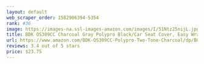 ```yaml
---
layout: default 
﻿web_scraper_order: 1582906394-5354
rank: #36
image: https://images-na.ssl-images-amazon.com/images/I/51Ntz25nijL.jpg
title: BDK OS309CC Charcoal Gray Polypro Black/Car Seat Cover, Easy Wrap Two-Tone Accent for…
url: https://www.amazon.com/BDK-OS309CC-Polypro-Two-Tone-Charcoal/dp/B01FKQVZOS/ref=zg_mw_automotive_36?_encoding=UTF8&psc=1&refRID=XNZNW5DZK47AV25RF7A7
reviews: 3.4 out of 5 stars
price: $23.75 
---
```

